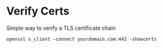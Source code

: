 # Verify Certs

Simple way to verify a TLS certificate chain

```shell
openssl s_client -connect yourdomain.com:443 -showcerts
```
